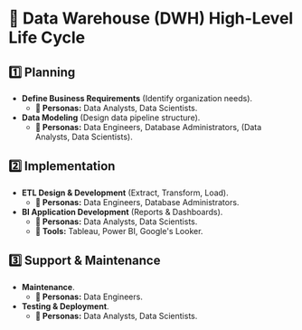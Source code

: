 # 📌 Data Warehouse (DWH) High-Level Life Cycle  

## 1️⃣ Planning  
- **Define Business Requirements** (Identify organization needs).  
  - **👥 Personas:** Data Analysts, Data Scientists.  
- **Data Modeling** (Design data pipeline structure).  
  - **👥 Personas:** Data Engineers, Database Administrators, (Data Analysts, Data Scientists).  

## 2️⃣ Implementation  
- **ETL Design & Development** (Extract, Transform, Load).  
  - **👥 Personas:** Data Engineers, Database Administrators.  
- **BI Application Development** (Reports & Dashboards).  
  - **👥 Personas:** Data Analysts, Data Scientists.  
  - **🔧 Tools:** Tableau, Power BI, Google's Looker.  

## 3️⃣ Support & Maintenance  
- **Maintenance**.  
  - **👥 Personas:** Data Engineers.  
- **Testing & Deployment**.  
  - **👥 Personas:** Data Analysts, Data Scientists.  
